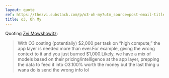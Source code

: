 ```yaml
---
layout: quote
ref: https://thezvi.substack.com/p/o3-oh-my?utm_source=post-email-title&publication_id=573100&post_id=153528265&utm_campaign=email-post-title&isFreemail=true&r=17m06t&triedRedirect=true&utm_medium=email
title: o3, Oh My
---
```


Quoting [Zvi Mowshowitz](https://thezvi.substack.com/p/o3-oh-my?utm_source=post-email-title&publication_id=573100&post_id=153528265&utm_campaign=email-post-title&isFreemail=true&r=17m06t&triedRedirect=true&utm_medium=email):

> With O3 costing (potentially) $2,000 per task on “high compute,” the app layer is needed more than ever.For example, giving the wrong context to it and you just burned $1,000.Likely, we have a mix of models based on their pricing/intelligence at the app layer, prepping the data to feed it into O3.100% worth the money but the last thing u wana do is send the wrong info lol